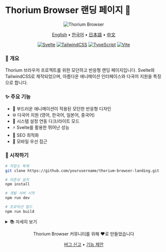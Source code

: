 # Thorium Browser 랜딩 페이지 🚀

<div align="center">
  
![Thorium Browser](https://images.unsplash.com/photo-1517292987719-0369a794ec0f?auto=format&fit=crop&q=80&w=1200)

<p align="center">
  <a href="README.md">English</a> •
  <a href="README.ko.md">한국어</a> •
  <a href="README.ja.md">日本語</a> •
  <a href="README.zh.md">中文</a>
</p>

[![Svelte](https://img.shields.io/badge/Built%20with-Svelte-FF3E00?style=for-the-badge&logo=svelte)](https://svelte.dev)
[![TailwindCSS](https://img.shields.io/badge/Styled%20with-TailwindCSS-38B2AC?style=for-the-badge&logo=tailwind-css)](https://tailwindcss.com)
[![TypeScript](https://img.shields.io/badge/Written%20in-TypeScript-3178C6?style=for-the-badge&logo=typescript)](https://www.typescriptlang.org)
[![Vite](https://img.shields.io/badge/Built%20with-Vite-646CFF?style=for-the-badge&logo=vite)](https://vitejs.dev)

</div>

### 🌟 개요

Thorium 브라우저 프로젝트를 위한 모던하고 반응형 랜딩 페이지입니다. Svelte와 TailwindCSS로 제작되었으며, 아름다운 애니메이션 인터페이스와 다국어 지원을 특징으로 합니다.

### ✨ 주요 기능

- 🎨 부드러운 애니메이션이 적용된 모던한 반응형 디자인
- 🌐 다국어 지원 (영어, 한국어, 일본어, 중국어)
- 🌙 시스템 설정 연동 다크/라이트 모드
- ⚡ Svelte를 활용한 뛰어난 성능
- 🎯 SEO 최적화
- 📱 모바일 우선 접근

### 🚀 시작하기

```bash
# 저장소 복제
git clone https://github.com/yourusername/thorium-browser-landing.git

# 의존성 설치
npm install

# 개발 서버 시작
npm run dev

# 프로덕션 빌드
npm run build
```

<details>
<summary>📚 자세히 보기</summary>

### 🛠 기술 스택
- **프레임워크:** Svelte
- **스타일링:** TailwindCSS
- **아이콘:** Lucide Icons
- **빌드 도구:** Vite
- **언어:** TypeScript

### 🤝 기여하기
기여는 언제나 환영합니다! [기여 가이드라인](CONTRIBUTING.md)을 참고해 주세요.

### 📝 라이선스
MIT 라이선스 - 자세한 내용은 [LICENSE](LICENSE) 파일을 참고하세요.

</details>

<div align="center">
  
Thorium Browser 커뮤니티를 위해 ❤️로 만들었습니다

[버그 신고](https://github.com/yourusername/thorium-browser-landing/issues) • [기능 제안](https://github.com/yourusername/thorium-browser-landing/issues)

</div>